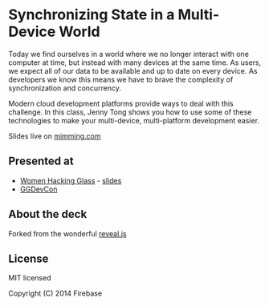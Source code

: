 # Synchronizing State in a Multi-Device World

Today we find ourselves in a world where we no longer interact with one computer at time, but instead with many devices at the same time. As users, we expect all of our data to be available and up to date on every device. As developers we know this means we have to brave the complexity of synchronization and concurrency.

Modern cloud development platforms provide ways to deal with this challenge. In this class, Jenny Tong shows you how to use some of these technologies to make your multi-device, multi-platform development easier.

Slides live on [mimming.com](https://mimming.com/presos/synchronizing-state/)

## Presented at
- [Women Hacking Glass](http://www.meetup.com/Women-Who-Code-SF/events/182497842/?oc=evam) - [slides](https://github.com/mimming/synchronizing-state/releases/tag/whg-2014-09)
- [GGDevCon](http://www.ggdevcon.com/classes#SynchronizingStateinaMultiDeviceWorld)

## About the deck

Forked from the wonderful [reveal.js](https://github.com/hakimel/reveal.js)

## License

MIT licensed

Copyright (C) 2014 Firebase
